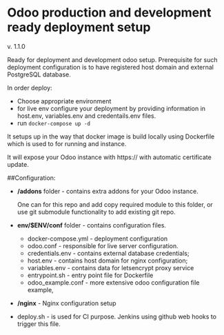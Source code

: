 # Odoo production and development ready deployment setup
v. 1.1.0

Ready for deployment and development odoo setup.
Prerequisite for such deployment configuration is to have registered host domain and external PostgreSQL database.

In order deploy:
- Choose appropriate environment
- for live env configure your deployment by providing information in host.env, variables.env and credentails.env files.
- run `docker-compose up -d`

It setups up in the way that docker image is build locally using Dockerfile which is used to for running and instance.
 
It will expose your Odoo instance with https:// with automatic certificate update.

##Configuration:
 - **/addons** folder - contains extra addons for your Odoo instance.
  
    One can for this repo and add copy required module to this folder, or use git submodule functionality to add existing git repo.
 
 - **env/$ENV/conf** folder - contains configuration files.
 
    * docker-compose.yml - deployment configuration
    * odoo.conf - responsible for live server configuration.
    * credentials.env - contains external database credentials;
    * host.env - contains host domain for nginx configuration;
    * variables.env - contains data for letsencrypt proxy service
    * entrypoint.sh - entry point file for Dockerfile
    * odoo_example.conf - more extensive odoo configuration file example,
   
  - **/nginx** - Nginx configuration setup
  - deploy.sh - is used for CI purpose. Jenkins using github web hooks to trigger this file.
    
    

